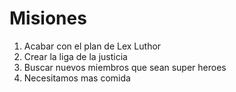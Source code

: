 # Misiones

1. Acabar con el plan de Lex Luthor
2. Crear la liga de la justicia
3. Buscar nuevos miembros que sean super heroes
4. Necesitamos mas comida